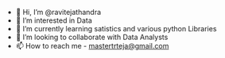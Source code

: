- 👋 Hi, I’m @ravitejathandra
- 👀 I’m interested in Data 
- 🌱 I’m currently learning satistics and various python Libraries
- 💞️ I’m looking to collaborate with Data Analysts
- 📫 How to reach me - mastertrteja@gmail.com

<!---
ravitejathandra/ravitejathandra is a ✨ special ✨ repository because its `README.md` (this file) appears on your GitHub profile.
You can click the Preview link to take a look at your changes.
--->
